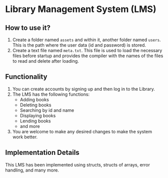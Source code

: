 # Library Management System (LMS)

## How to use it?
1. Create a folder named `assets` and within it, another folder named `users`. This is the path where the user data (id and password) is stored.
2. Create a text file named `meta.txt`. This file is used to load the necessary files before startup and provides the compiler with the names of the files to read and delete after loading.

## Functionality
1. You can create accounts by signing up and then log in to the Library.
2. The LMS has the following functions:
   - Adding books
   - Deleting books
   - Searching by id and name
   - Displaying books
   - Lending books
   - and more
3. You are welcome to make any desired changes to make the system work better.

## Implementation Details
This LMS has been implemented using structs, structs of arrays, error handling, and many more.
